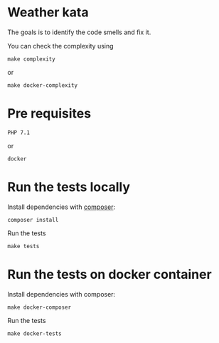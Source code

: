 # Weather kata
The goals is to identify the code smells and fix it.

You can check the complexity using

    make complexity
or

    make docker-complexity


# Pre requisites
    PHP 7.1 
or 

    docker
# Run the tests locally
Install dependencies with [composer](https://getcomposer.org):

	composer install

Run the tests

	make tests
	
# Run the tests on docker container
Install dependencies with composer:

    make docker-composer
	
Run the tests

	make docker-tests